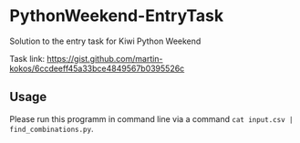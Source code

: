 # PythonWeekend-EntryTask
Solution to the entry task for Kiwi Python Weekend

Task link: https://gist.github.com/martin-kokos/6ccdeeff45a33bce4849567b0395526c

## Usage
Please run this programm in command line via a command ```cat input.csv | find_combinations.py```. 
